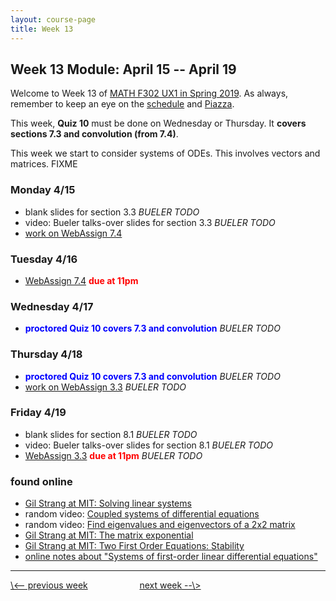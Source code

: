 ```yaml
---
layout: course-page
title: Week 13
---
```


## Week 13 Module: April 15 -- April 19

Welcome to Week 13 of [MATH F302 UX1 in Spring 2019](index.html).  As always, remember to keep an eye on the [schedule](schedule.pdf) and [Piazza](https://piazza.com/uaf/spring2019/math302ux1/home).

This week, **Quiz 10** must be done on Wednesday or Thursday.  It **covers sections 7.3 and convolution (from 7.4)**.

This week we start to consider systems of ODEs.  This involves vectors and matrices.  FIXME

### Monday 4/15
* blank slides for section 3.3 _BUELER TODO_
* video: Bueler talks-over slides for section 3.3 _BUELER TODO_
* [work on WebAssign 7.4](https://www.webassign.net/)

### Tuesday 4/16
* [WebAssign 7.4](https://www.webassign.net/) <span style="color:red">**due at 11pm**</span>

### Wednesday 4/17
* <span style="color:blue">**proctored Quiz 10 covers 7.3 and convolution**</span> _BUELER TODO_

### Thursday 4/18
* <span style="color:blue">**proctored Quiz 10 covers 7.3 and convolution**</span> _BUELER TODO_
* [work on WebAssign 3.3](https://www.webassign.net/) _BUELER TODO_

### Friday 4/19
* blank slides for section 8.1 _BUELER TODO_
* video: Bueler talks-over slides for section 8.1 _BUELER TODO_
* [WebAssign 3.3](https://www.webassign.net/) <span style="color:red">**due at 11pm**</span> _BUELER TODO_

### found online
* [Gil Strang at MIT: Solving linear systems](https://www.mathworks.com/videos/differential-equations-and-linear-algebra-63-solving-linear-systems-117472.html)
* random video: [Coupled systems of differential equations](https://www.youtube.com/watch?v=z3Ag8WF5M_c)
* random video: [Find eigenvalues and eigenvectors of a 2x2 matrix](https://www.youtube.com/watch?v=tXlMbAxbUI4)
* [Gil Strang at MIT: The matrix exponential](https://www.mathworks.com/videos/differential-equations-and-linear-algebra-64-the-matrix-exponential-expat-117473.html)
* [Gil Strang at MIT: Two First Order Equations: Stability](https://www.mathworks.com/videos/differential-equations-and-linear-algebra-32c-two-first-order-equations-stability-117453.html)
* [online notes about "Systems of first-order linear differential equations"](https://www.math.psu.edu/tseng/class/Math251/Notes-LinearSystems.pdf)

<hr>
<a align="left" href="week12">\<-- previous week</a>  &nbsp; &nbsp; &nbsp; &nbsp; &nbsp; &nbsp; &nbsp; &nbsp; &nbsp; &nbsp; <a align="right" href="week14">next week --\></a>

